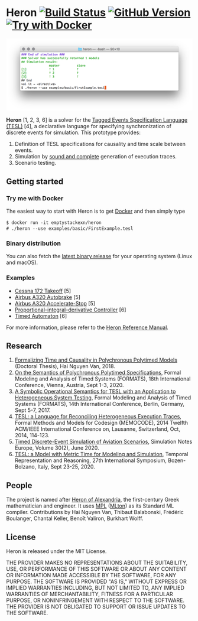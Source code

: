 Heron [![Build Status](https://travis-ci.org/heron-solver/heron.svg?branch=master)](https://travis-ci.org/heron-solver/heron) [![GitHub Version](https://img.shields.io/github/release/heron-solver/heron.svg?maxAge=2592000&colorB=46a4b8)](https://github.com/EmptyStackExn/heron/releases/latest) [![Try with Docker](https://img.shields.io/badge/docker-emptystackexn/heron-blueviolet)](https://hub.docker.com/repository/docker/emptystackexn/heron)
===================

![Running on FirstExample.tesl](doc/FirstExample.png "Running on FirstExample.tesl")

**Heron** [1, 2, 3, 6] is a solver for the [Tagged Events Specification Language (TESL)](http://wdi.supelec.fr/software/TESL/) [4], a declarative language for specifying synchronization of discrete events for simulation. This prototype provides:

 1. Definition of TESL specifications for causality and time scale between events.
 2. Simulation by [sound and complete](https://github.com/heron-solver/hygge) generation of execution traces.
 3. Scenario testing.


Getting started
-------------------

### Try me with Docker
The easiest way to start with Heron is to get [Docker](https://docs.docker.com/get-docker/) and then simply type
```
$ docker run -it emptystackexn/heron
# ./heron --use examples/basic/FirstExample.tesl
```

### Binary distribution
You can also fetch the [latest binary release](https://github.com/EmptyStackExn/heron/releases/latest) for your operating system (Linux and macOS).

### Examples
 - [Cessna 172 Takeoff](doc/examples/C172-Takeoff.md) [5]
 - [Airbus A320 Autobrake](doc/examples/A320-Autobrake.md) [5]
 - [Airbus A320 Accelerate-Stop](doc/examples/A320-AccelerateStop.md) [5]
 - [Proportional–integral–derivative Controller](examples/PID.tesl) [6]
 - [Timed Automaton](examples/TimedAutomatonMsgAlarm.tesl) [6]

For more information, please refer to the [Heron Reference Manual](doc/README.md).

Research
-------------------

 1. [Formalizing Time and Causality in Polychronous Polytimed Models](https://tel.archives-ouvertes.fr/tel-01892649/document) (Doctoral Thesis), Hai Nguyen Van, 2018.
 2. [On the Semantics of Polychronous Polytimed Specifications](.), Formal Modeling and Analysis of Timed Systems (FORMATS), 18th International Conference, Vienna, Austria, Sept 1-3, 2020.
 3. [A Symbolic Operational Semantics for TESL with an Application to Heterogeneous System Testing](https://hal-centralesupelec.archives-ouvertes.fr/hal-01583815v1), Formal Modeling and Analysis of Timed Systems (FORMATS), 14th International Conference, Berlin, Germany, Sept 5-7, 2017.
 4. [TESL: a Language for Reconciling Heterogeneous Execution Traces](https://tel.archives-ouvertes.fr/SUP_E3S/hal-01100179v1), Formal Methods and Models for Codesign (MEMOCODE), 2014 Twelfth ACM/IEEE International Conference on, Lausanne, Switzerland, Oct, 2014, 114-123.
 5. [Timed Discrete-Event Simulation of Aviation Scenarios](https://www.sne-journal.org/fileadmin/user_upload_sne/SNE_Issues_OA/SNE_30_2/articles/sne.30.2.10512.tn.OA.pdf), Simulation Notes Europe, Volume 30(2), June 2020.
 6. [TESL: a Model with Metric Time for Modeling and Simulation](.), Temporal Representation and Reasoning, 27th International Symposium, Bozen-Bolzano, Italy, Sept 23-25, 2020.

People
-------------------

The project is named after [Heron of Alexandria](http://www-history.mcs.st-andrews.ac.uk/Biographies/Heron.html), the first-century Greek mathematician and engineer. It uses [MPL](https://github.com/MPLLang/mpl) ([MLton](http://mlton.org)) as its Standard ML compiler. Contributions by Hai Nguyen Van, Thibaut Balabonski, Frédéric Boulanger, Chantal Keller, Benoît Valiron, Burkhart Wolff.

License
-------------------

Heron is released under the MIT License.

THE PROVIDER MAKES NO REPRESENTATIONS ABOUT THE SUITABILITY, USE, OR PERFORMANCE OF THIS SOFTWARE OR ABOUT ANY CONTENT OR INFORMATION MADE ACCESSIBLE BY THE SOFTWARE, FOR ANY PURPOSE. THE SOFTWARE IS PROVIDED "AS IS," WITHOUT EXPRESS OR IMPLIED WARRANTIES INCLUDING, BUT NOT LIMITED TO, ANY IMPLIED WARRANTIES OF MERCHANTABILITY, FITNESS FOR A PARTICULAR PURPOSE, OR NONINFRINGEMENT WITH RESPECT TO THE SOFTWARE. THE PROVIDER IS NOT OBLIGATED TO SUPPORT OR ISSUE UPDATES TO THE SOFTWARE.
